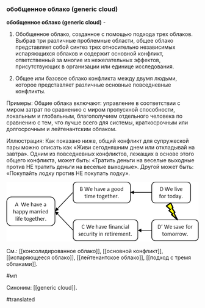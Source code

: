 ### обобщенное облако (generic cloud)

**обобщенное облако (generic cloud)** -

1. Обобщенное облако, созданное с помощью подхода трех облаков. Выбрав три различные проблемные области, общее облако представляет собой синтез трех относительно независимых испаряющихся облаков и содержит основной конфликт, ответственный за многие из нежелательных эффектов, присутствующих в организации или единице исследования.

2. Общее или базовое облако конфликта между двумя людьми, которое представляет различные основные повседневные конфликты.

Примеры: Общие облака включают: управление в соответствии с миром затрат по сравнению с миром пропускной способности, локальным и глобальным, благополучием отдельного человека по сравнению с тем, что лучше всего для системы, краткосрочным или долгосрочным и лейтенантским облаком.

Иллюстрация: Как показано ниже, общий конфликт для супружеской пары можно описать как «Живи сегодняшним днем или откладывай на завтра». Одним из повседневных конфликтов, лежащих в основе этого общего конфликта, может быть: «Тратить деньги на веселые выходные против НЕ тратить деньги на веселые выходные». Другой может быть: «Покупайть лодку против НЕ покупать лодку».

![](images/image8.png)

См.: [[консолидированное облако]], [[основной конфликт]], [[испаряющееся облако]], [[лейтенантское облако]], [[подход с тремя облаками]].

#мп

Синоним: [[generic cloud]].

#translated
